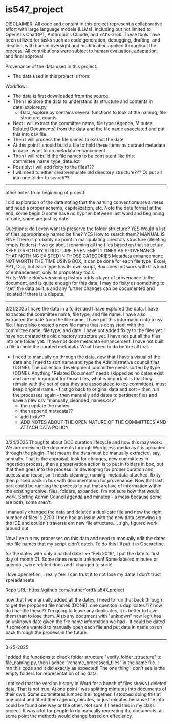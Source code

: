 # is547_project

DISCLAIMER: All code and content in this project represent a collaborative effort with large language models (LLMs), including but not limited to OpenAI's ChatGPT, Anthropic's Claude, and xAI's Grok. These tools have been utilized for tasks such as code generation, debugging, drafting, and ideation, with human oversight and modification applied throughout the process.  All contributions were subject to human evaluation, adaptation, and final approval.

Provenance of the data used in this project:

- The data used in this project is from:

Workflow:
- The data is first downloaded from the source.
- Then I explore the data to understand its structure and contents in data_explore.py
  - Data_explore.py contains several functions to look at the naming, file structure, counts.
- Next I will extract the committee name, file type (Agenda, Minutes, Related Documents) from the data and the file name associated and put this into csv file.
- Then I will process the file names to extract the date.
- At this point I should build a file to hold these items as curated metadata in case I want to do metadata enhancement.
- Then I will rebuild the file names to be consistent like this: committee_name_type_date.ext
- Possibly: I will add fixity to the files???
- I will need to either create/emulate old directory structure???  Or put all into one folder to search??
-------
other notes from beginning of project:

I did exploration of the data noting that the naming conventions are a mess and need a proper scheme, capitalization, etc.  Note the date format at the end, some begin 0 some have no hyphen between last word and beginning of date, some are just by date: 

Questions: do I even want to preserve the folder structure?  YES Would a list of files appropriately named be fine?  YES How to search them? MANUAL IS FINE
There is probably no point in manipulating directory structure (deleting empty folders) if we go about renaming all the files based on that structure. KEEP DIRECTORY STRUCTURE, EVEN EMPTY ONES AS PROVENANCE THAT NOTHING EXISTED IN THOSE CATEGORIES
Metadata enhancement: NOT WORTH THE TIME USING BOX, it can be done for each file type, Excel, PPT, Doc, but each type has its own script, Box does not work with this kind of enhancement, only its proprietary tools.  
Fixity: While Box’s versioning history adds a layer of provenance to the document, and is quite enough for this data, I may do fixity as something to “set” the data as it is and any further changes can be documented and isolated if there is a dispute.

------------------------
3/21/2025 
I have the data in a folder and I have explored the data. I have extracted the committee name, file type, and file name. I have also extracted the date from the file name. I have put this information into a csv file. I have also created a new file name that is consistent with the committee name, file type, and date. I have not added fixity to the files yet. I have not created the old directory structure yet. I have not put all the files into one folder yet. I have not done metadata enhancement. I have not built a file to hold the curated metadata. What I need to do before all that - 
- I need to manually go through the data, now that I have a visual of the data and I need to sort name and type the Administrative council files (DONE).  The collection development committee needs sorted by type (DONE). Anything "Related Document" needs skipped as no dates exist and are not important for those files, what is important is that they remain with the set of data they are associateed to (by committee), must keep original name.
      - first go back to original data and sort
      - then run the processes again
      - then manually add dates to pertinent files and save a new csv "manually_cleanded_names.csv"   
  -  then update the names
  - then append metadata??
  - add fixity??
  - ADD NOTES ABOUT THE OPEN NATURE OF THE COMMITTEES AND ATTACH DATA POLICY
 ---------------------------
3/24/2025
Thoughts about DCC curation lifecycle and how this may work:
We are receiving the documents through Wordpress media as it is uploaded through the plugin.  That means the data must be manually extracted, say, annually.  That is the appraisal, look for changes, new committees in ingestion process, then a preservation action is to put in folders in box, but that then goes into the process I’m developing for proper curation and access and reuse, so it needs cleaning, naming, metadata attached, fixity, then placed back in box with documentation for provenance.  Now that last part could be running the process to put that archive of information within the existing archive, files, folders, expanded.  I’m not sure how that would work.
Sorting Admin Council agenda and minutes - a mess because some are both, some aren't.  

I manually changed the data and deleted a duplicate file and now the right number of files is 2203
I then had an issue with the new data screwing up the IDE and couldn't traverse eht new file structure.... sigh, figured work around out

Now I've run my processes on this data and need to manually edit the dates into file names that my script didn't catch.  To do this I'll put it in Openrefine.

for the dates with only a partial date like "Feb 2018", I put the date to first day of month 01.
Some dates remain unknown!  Some labeled minutes or agenda , were related docs and I changed to such!

I love openrefien, i really feel I can trust it to not lose my data!  I don't trust spreadsheets

Repo URL: https://github.com/Jrutherford1/is547_project

now that I've manually added all the dates, I need to run that back through to get the proposed file names (DONE).  one quesiton is duplicates???  how do I handle these??  I'm going to leave any duplicates, it is better to have them than to lose them.  Also any document with "unknown" now legit has an unknown date given the file name information we had - it could be dated if someone wanted to manually open each file and put date in name to run back through the process in the future.

--------

3-25-2025

I added the functions to check folder structure "verify_folder_structure" to file_naming.py, then I added "rename_processed_files" in the same file.  I ran this code and it did exactly as expected!  The one thing I don't see is the empty folders for representation of no data.

I noticed that the version history in Word for a bunch of files shows I deleted data.  That is not true.  At one point I was splitting mintutes into documents of their own.  Some committees lumped it all together.  I stopped doing this at one point and titled them agenda_minutes, or just minutes because the info could be found one way or the other.  Not sure if I need this in my class project.  It was a lot for people to do manually recreating the documents.  at some point the methods would change based on effeciency.